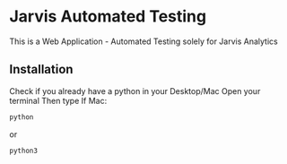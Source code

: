 # Jarvis Automated Testing

This is a Web Application - Automated Testing solely for Jarvis Analytics

## Installation

Check if you already have a python in your Desktop/Mac
Open your terminal
Then type 
If Mac:
```bash
python
```
or
```bash
python3
```
